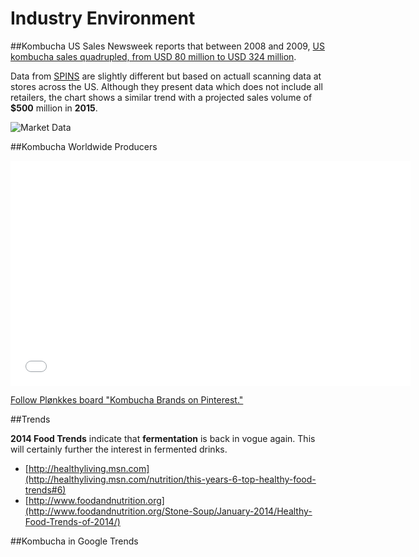 # Industry Environment

##Kombucha US Sales
Newsweek reports that between 2008 and 2009, [US kombucha sales quadrupled, from USD 80 million to USD 324 million](http://books.google.be/books?id=TjXEAgAAQBAJ&lpg=PA167&ots=DYejw8U92q&dq=quadrupled%20sales%20kombucha&hl=nl&pg=PA167#v=snippet&q=sales%20quadrupled,%20from%20$80%20million%20to%20$324%20million.&f=false).

Data from [SPINS](http://www.spins.com) are slightly different but based on actuall scanning data at stores across the US. Although they present data which does not include all retailers, the chart shows a similar trend with a projected sales volume of **$500** million in **2015**.

![Market Data](http://cl.ly/image/2R1h14452x0w/kombucha%20numbers.png)

##Kombucha Worldwide Producers

<iframe width="640" height="360" src="//www.youtube.com/embed/doSiPXrbIww" frameborder="0" allowfullscreen></iframe>

<a data-pin-do="embedBoard" href="http://www.pinterest.com/ploenkke/kombucha-brands/" data-pin-scale-width="80" data-pin-scale-height="40" data-pin-board-width="800">Follow Plønkkes board "Kombucha Brands on Pinterest."</a>
<script type="text/javascript" async src="//assets.pinterest.com/js/pinit.js"></script>

##Trends

**2014 Food Trends** indicate that **fermentation** is back in vogue again. This will certainly further the interest in fermented drinks.
* [http://healthyliving.msn.com](http://healthyliving.msn.com/nutrition/this-years-6-top-healthy-food-trends#6)
* [http://www.foodandnutrition.org](http://www.foodandnutrition.org/Stone-Soup/January-2014/Healthy-Food-Trends-of-2014/)

##Kombucha in Google Trends

<script type="text/javascript" src="//www.google.com/trends/embed.js?hl=nl&q=kombucha&tz&content=1&cid=TIMESERIES_GRAPH_0&export=5&w=500&h=330"></script>

<script type="text/javascript" src="//www.google.com/trends/embed.js?hl=nl&q=kombucha&tz&content=1&cid=GEO_TABLE_0_0&export=5&w=500&h=330"></script>





